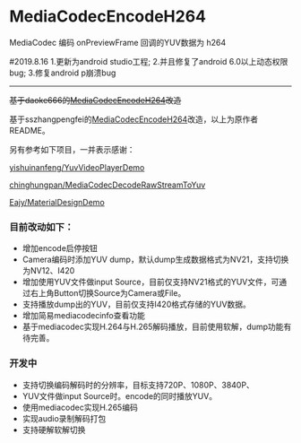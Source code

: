 # MediaCodecEncodeH264


MediaCodec 编码 onPreviewFrame 回调的YUV数据为 h264

#2019.8.16
1.更新为android studio工程;
2.并且修复了android 6.0以上动态权限bug;
3.修复android p崩溃bug




---

~~基于daoke666的[MediaCodecEncodeH264](https://github.com/daoke666/MediaCodecEncodeH264)改造~~

基于sszhangpengfei的[MediaCodecEncodeH264](https://github.com/sszhangpengfei/MediaCodecEncodeH264)改造，以上为原作者README。

另有参考如下项目，一并表示感谢：

[yishuinanfeng/YuvVideoPlayerDemo](https://github.com/yishuinanfeng/YuvVideoPlayerDemo)

[chinghungpan/MediaCodecDecodeRawStreamToYuv](https://github.com/chinghungpan/MediaCodecDecodeRawStreamToYuv)

[Eajy/MaterialDesignDemo](https://github.com/Eajy/MaterialDesignDemo)



### 目前改动如下：

- 增加encode启停按钮
- Camera编码时添加YUV dump，默认dump生成数据格式为NV21，支持切换为NV12、I420
- 增加使用YUV文件做input Source，目前仅支持NV21格式的YUV文件，可通过右上角Button切换Source为Camera或File。
- 支持播放dump出的YUV，目前仅支持I420格式存储的YUV数据。
- 增加简易mediacodecinfo查看功能
- 基于mediacodec实现H.264与H.265解码播放，目前使用软解，dump功能有待完善。

### 开发中
- 支持切换编码解码时的分辨率，目标支持720P、1080P、3840P、
- YUV文件做input Source时。encode的同时播放YUV。
- 使用mediacodec实现H.265编码
- 实现audio录制解码打包
- 支持硬解软解切换

